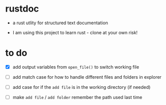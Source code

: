 # rustdoc

- a rust utlity for structured text documentation

- I am using this project to learn rust - clone at your own risk!

# to do

- [x] add output variables from `open_file()` to switch working file

- [ ] add match case for how to handle different files and folders in explorer

- [ ] add case for if the `add file` is in the working directory (if needed)

- [ ] make `add file` / `add folder` remember the path used last time
